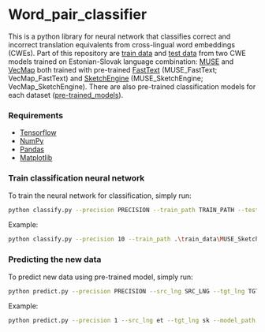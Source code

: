 # Word_pair_classifier

This is a python library for neural network that classifies correct and incorrect translation equivalents from cross-lingual word embeddings (CWEs). 
Part of this repository are [train data](https://github.com/x-mia/Word_pair_classifier/tree/main/train_data) and [test data](https://github.com/x-mia/Word_pair_classifier/tree/main/test_data) from two CWE models trained on Estonian-Slovak language combination: [MUSE](https://github.com/facebookresearch/MUSE) and [VecMap](https://github.com/artetxem/vecmap) both trained with pre-trained [FastText](https://fasttext.cc/) (MUSE_FastText; VecMap_FastText) and [SketchEngine](https://embeddings.sketchengine.eu/) (MUSE_SketchEngine; VecMap_SketchEngine).
There are also pre-trained classification models for each dataset ([pre-trained_models](https://github.com/x-mia/Word_pair_classifier/tree/main/pre-trained_models)). 

### Requirements
* [Tensorflow](https://www.tensorflow.org/)
* [NumPy](https://numpy.org/)
* [Pandas](https://pandas.pydata.org/)
* [Matplotlib](https://matplotlib.org/)

### Train classification neural network
To train the neural network for classification, simply run:
```bash
python classify.py --precision PRECISION --train_path TRAIN_PATH --test_path TEST_PATH --plot_fig PLOT_FIG --output OUTPUT
```
Example:
```bash
python classify.py --precision 10 --train_path .\train_data\MUSE_SketchEngine.csv --test_path .\test_data\MUSE_SketchEngine.csv --plot_fig True --output my_model
```

### Predicting the new data
To predict new data using pre-trained model, simply run:
```bash
python predict.py --precision PRECISION --src_lng SRC_LNG --tgt_lng TGT_LNG --model_path MODEL_PATH --test_path TEST_PATH --output OUTPUT
```
Example:
```bash
python predict.py --precision 1 --src_lng et --tgt_lng sk --model_path my_model --test_path .\test_data\MUSE_SketchEngine.csv --output output_df.csv
```
